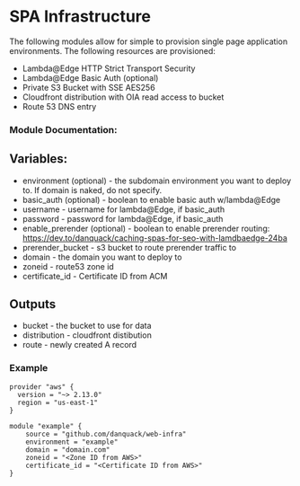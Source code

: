 # SPA Infrastructure
The following modules allow for simple to provision single page application environments. The following resources are provisioned:
- Lambda@Edge HTTP Strict Transport Security
- Lambda@Edge Basic Auth (optional)
- Private S3 Bucket with SSE AES256
- Cloudfront distribution with OIA read access to bucket
- Route 53 DNS entry

### Module Documentation:
Variables:
---
- environment (optional) - the subdomain environment you want to deploy to. If domain is naked, do not specify.
- basic_auth (optional) - boolean to enable basic auth w/lambda@Edge
- username - username for lambda@Edge, if basic_auth
- password - password for lambda@Edge, if basic_auth
- enable_prerender (optional) - boolean to enable prerender routing: https://dev.to/danquack/caching-spas-for-seo-with-lamdbaedge-24ba
- prerender_bucket - s3 bucket to route prerender traffic to
- domain - the domain you want to deploy to
- zoneid - route53 zone id
- certificate_id - Certificate ID from ACM

Outputs
---
- bucket - the bucket to use for data
- distribution - cloudfront distibution
- route - newly created A record

### Example
```
provider "aws" {
  version = "~> 2.13.0"
  region = "us-east-1"
}

module "example" {
    source = "github.com/danquack/web-infra"
    environment = "example"
    domain = "domain.com"
    zoneid = "<Zone ID from AWS>"
    certificate_id = "<Certificate ID from AWS>"
}
```